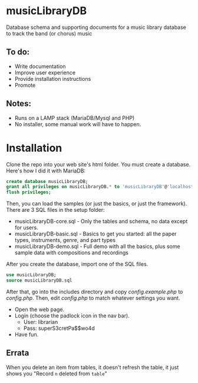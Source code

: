 # musicLibraryDB
Database schema and supporting documents for a music library database to track the band (or chorus) music

## To do:
- Write documentation
- Improve user experience
- Provide installation instructions
- Promote

## Notes:
- Runs on a LAMP stack (MariaDB/Mysql and PHP)
- No installer, some manual work will have to happen.

# Installation
Clone the repo into your web site's html folder.
You must create a database. Here's how I did it with MariaDB:

```sql
create database musicLibraryDB;
grant all privileges on musicLibraryDB.* to 'musicLibraryDB'@'localhost' identified by 'superS3cretPa$$wo4d';
flush privileges;
```

Then, you can load the samples (or just the basics, or just the framework). There are 3 SQL files in the setup folder:

- musicLibraryDB-core.sql - Only the tables and schema, no data except for users.
- musicLibraryDB-basic.sql - Basics to get you started: all the paper types, instruments, genre, and part types
- musicLibraryDB-demo.sql - Full demo with all the basics, plus some sample data with compositions and recordings

After you create the database, import one of the SQL files.

```sql
use musicLibraryDB;
source musicLibraryDB.sql
```

After that, go into the includes directory and copy *config.example.php* to *config.php*.
Then, edit *config.php* to match whatever settings you want.


- Open the web page.
- Login (choose the padlock icon in the nav bar).
    - User: librarian
    - Pass: superS3cretPa$$wo4d
- Have fun.

## Errata
When you delete an item from tables, it doesn't refresh the table, it just shows you "Record `n` deleted from `table`"